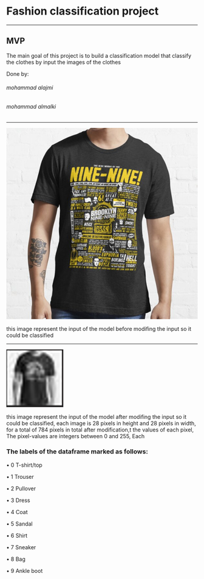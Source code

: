 # Fashion classification project
***
## MVP


The main goal of this project is to build a classification model that classify the clothes
by input the images of the clothes

Done by:

###### mohammad alajmi

###### mohammad almalki
***

![](https://github.com/QUITE7/Classification-Project/blob/main/pic%20(1).jpg)

this image represent the input of the model before modifing the input so it could be classified

***


![](https://github.com/QUITE7/Classification-Project/blob/main/%D9%84%D9%82%D8%B7%D8%A9%20%D8%A7%D9%84%D8%B4%D8%A7%D8%B4%D8%A9%202021-12-15%20200420.png)

this image represent the input of the model after modifing the input so it could be classified, each image is 28 pixels in height and 28 pixels in
width, for a total of 784 pixels in total after modification,t the values of each pixel, The pixel-values
are integers between 0 and 255, Each

### The labels of the dataframe marked as follows:
• 0 T-shirt/top

• 1 Trouser

• 2 Pullover

• 3 Dress

• 4 Coat

• 5 Sandal

• 6 Shirt

• 7 Sneaker

• 8 Bag

• 9 Ankle boot
